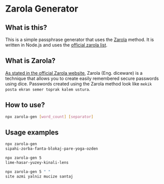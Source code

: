 # Zarola Generator

## What is this?

This is a simple passphrase generator that uses the [Zarola](https://zarola.oyd.org.tr/) method. It is written in Node.js and uses the [official zarola list](https://zarola.oyd.org.tr/zarola.json).

## What is Zarola?

[As stated in the official Zarola website](https://zarola.oyd.org.tr/belgeler/zarola-nedir/), Zarola (Eng. diceware) is a technique that allows you to create easily remembered secure passwords using dice. Passwords created using the Zarola method look like `mekik posta ekran semer toprak kalem ustura`.

## How to use?

```bash
npx zarola-gen [word_count] [separator]
```

## Usage examples

```bash
npx zarola-gen
sipahi-zorba-fanta-blokaj-pare-yoga-ozden

npx zarola-gen 5
lime-hasar-yuzey-kinali-lens

npx zarola-gen 5 " "
site azmi yalniz mucize santaj
```
